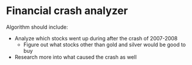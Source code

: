 # Financial crash analyzer
Algorithm should include:
- Analyze which stocks went up during after the crash of 2007-2008
  - Figure out what stocks other than gold and silver would be good to buy
- Research more into what caused the crash as well
